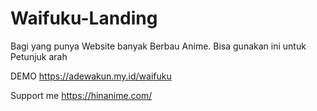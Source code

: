 # Waifuku-Landing
Bagi yang punya Website banyak Berbau Anime. Bisa gunakan ini untuk Petunjuk arah 

DEMO
https://adewakun.my.id/waifuku

Support me
https://hinanime.com/
